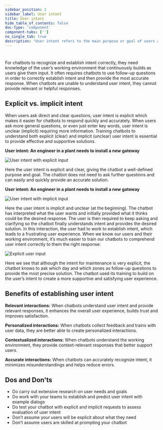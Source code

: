 ```yaml
---
sidebar_position: 2
sidebar_label: User intent
title: User intent
hide_table_of_contents: false
doc-type: 'component'
component-tabs: ['']
no_single_tab: true
description: "User intent refers to the main purpose or goal of users and is directly related to what they want to achieve – whether they’re trying to access information, schedule maintenance or ask a question about a product or system."
---
```


#

For chatbots to recognize and establish intent correctly, they need knowledge of the user’s working environment that continuously builds as users give them input. It often requires chatbots to use follow-up questions in order to correctly establish intent and then provide the most accurate response. When chatbots are unable to understand user intent, they cannot provide relevant or helpful responses. 

## Explicit vs. implicit intent

When users ask direct and clear questions, user intent is explicit which makes it easier for chatbots to respond quickly and accurately. When users ask more general questions, or even just enter key words, user intent is unclear (implicit) requiring more information. Training chatbots to understand both explicit (clear) and implicit (unclear) user intent is essential to provide effective and supportive solutions. 

**User intent: An engineer in a plant needs to install a new gateway**

![User intent with explicit input](https://www.figma.com/design/wEptRgAezDU1z80Cn3eZ0o/iX-Pattern-Illustrations?node-id=3218-4236&t=etx1DcSbA7VDx5xD-4) 

Here the user intent is explicit and clear, giving the chatbot a well-defined purpose and goal. The chatbot does not need to ask further questions and can easily and quickly provide an accurate solution. 

**User intent: An engineer in a plant needs to install a new gateway** 

![User intent with implicit input](https://www.figma.com/design/wEptRgAezDU1z80Cn3eZ0o/iX-Pattern-Illustrations?node-id=3218-4239&t=etx1DcSbA7VDx5xD-4)
 
Here the user intent is implicit and unclear (at the beginning). The chatbot has interpreted what the user wants and initially provided what it thinks could be the desired response. The user is then required to keep asking and clarifying so the chatbot finally understands intent and provides the desired solution. In this interaction, the user had to work to establish intent, which leads to a frustrating user experience. When we know our users and their working environment, it’s much easier to train our chatbots to comprehend user intent correctly to them the right response: 

![Explicit user input](https://www.figma.com/design/wEptRgAezDU1z80Cn3eZ0o/iX-Pattern-Illustrations?node-id=3218-4246&t=etx1DcSbA7VDx5xD-4)

Here we see that although the intent for maintenance is very explicit, the chatbot knows to ask which day and which zones as follow-up questions to provide the most precise solution. The chatbot used its training to build on the user’s intent to create a more supportive and satisfying user experience. 

## Benefits of establishing user intent  

**Relevant interactions:** When chatbots understand user intent and provide relevant responses, it enhances the overall user experience, builds trust and improves satisfaction.

**Personalized interactions:** When chatbots collect feedback and trains with user data, they are better able to create personalized interactions. 

**Contextualized interactions:** When chatbots understand the working environment, they provide context-relevant responses that better support users. 

**Accurate interactions:** When chatbots can accurately recognize intent, it minimizes misunderstandings and helps reduce errors. 

## Dos and Don'ts

- Do carry out extensive research on user needs and goals   
- Do work with your teams to establish and predict user intent with example dialogs  
- Do test your chatbot with explicit and implicit requests to assess evaluation of user intent   
- Don’t assume your users will be explicit about what they need   
- Don’t assume users are skilled at prompting your chatbot 
